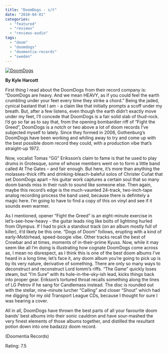 ```yaml
---
title: "DoomDogs - s/t"
date: "2010-04-01"
categories: 
  - "featured"
  - "reviews"
  - "reviews-audio"
tags: 
  - "doom"
  - "doomdogs"
  - "doomentia-records"
  - "sweden"
---
```


[![DoomDogs](http://www.hellbound.ca/wp-content/uploads/2010/04/DoomDogs.jpg "DoomDogs")](http://www.hellbound.ca/wp-content/uploads/2010/04/DoomDogs.jpg)

**By Kyle Harcott**

First thing I read about the DoomDogs from their record company is: “DoomDogs are heavy. And we mean HEAVY, as if you could feel the earth crumbling under your feet every time they strike a chord.” Being the jaded, cynical bastard that I am - a claim like that initially prompts a scoff under my breath. But, after a few listens, even though the earth didn’t exactly move under my feet, I’ll concede that DoomDogs is a fair solid slab of thud-rock. I’d go so far as to say that, from the opening bombardier riff of “Fight the Greed”, DoomDogs is a notch or two above a lot of doom records I’ve subjected myself to lately. Since they formed in 2006, Gothenburg’s DoomDogs have been working and whiling away to try and come up with the best possible doom record they could, with a production vibe that’s straight-up 1972.

Now, vocalist Tomas “GG” Eriksson’s claim to fame is that he used to play drums in Grotesque, some of whose members went on to form a little band called At The Gates – and fair enough. But here, it’s more than anything the molasses-thick riffs and drinking-bleach-baleful solos of Christer Cuñat that set DoomDogs apart – his guitar work captures a certain soul that so many doom bands miss in their rush to sound like someone else. Then again, maybe this record’s edge is the much-vaunted 24-track, two-inch-tape analog recording process the band used, because there is definitely a magic here. I’m going to have to find a copy of this on vinyl and see if it sounds even warmer.

As I mentioned, opener “Fight the Greed” is an eight-minute exercise in let’s-see-how-heavy - the guitar leads ring like bolts of lightning hurled from Olympus. If I had to pick a standout track (on an album mostly full of killer), it’d likely be this one. “Dogs of Doom” follows, erupting with a kind of early-Motörhead, speed-boogie vibe. Other tracks recall the best of Crowbar and at times, moments of in-their-prime Kyuss. Now, while it may seem like all I’m doing is illustrating how cognate DoomDogs come across as, I mean no disrespect, as I think this is one of the best doom albums I’ve heard in a long time; let’s face it, any doom album you’re going to pick up is by its very nature, derivative of something. There are only so many ways to deconstruct and reconstruct Lord Iommi’s riffs. “The Game” quickly loses steam, but “I’m Sure” with its hole-in-the-sky-ish lead, kicks things back into proper gear. Erikson’s tortured throat recalls something along the lines of LG Petrov if he sang for Candlemass instead. The disc is rounded out with the stellar, nine-minute lurcher “Calling” and closer “Shout” which had me digging for my old Transport League CDs, because I thought for sure I was hearing a cover.

All in all, DoomDogs have thrown the best parts of all your favourite doom bands’ best albums into their sonic cauldron and have sour-mashed the very finest elements of those albums together, and distilled the resultant potion down into one badazzz doom record.

(Doomentia Records)

Rating: 7.5
